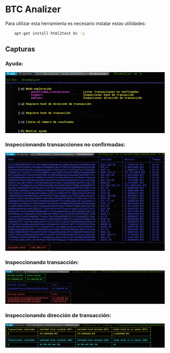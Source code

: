 # BTC Analizer

Para utilizar esta herramienta es necesario instalar estas utilidades:

```bash
    apt-get install html2text bc -y
```

## Capturas

### **Ayuda:**
<p align="center">
    <img src="img/00.png" />
</p>

### **Inspeccionando transacciones no confirmadas:**
<p align="center">
    <img src="img/01.png" />
</p>

### **Inspeccionando transacción:**
<p align="center">
    <img src="img/02.png" />
</p>

### **Inspeccionando dirección de transacción:**
<p align="center">
    <img src="img/03.png" />
</p>